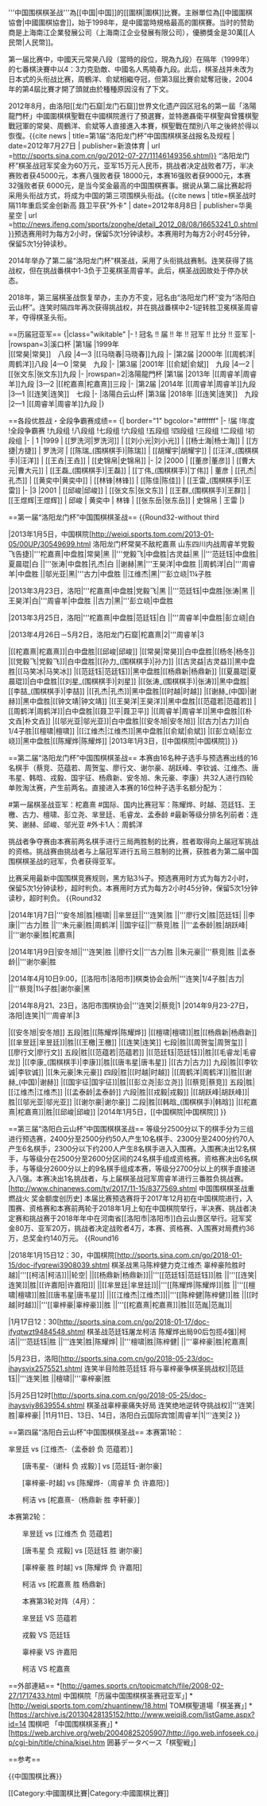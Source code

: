 '''中国围棋棋圣战'''為[[中国|中国]]的[[圍棋|圍棋]]比賽。主辦單位為[[中國圍棋協會|中國圍棋協會]]，始于1998年，是中國當時規格最高的圍棋賽。当时的赞助商是上海南江企業發展公司（上海南江企业發展有限公司），優勝獎金是30萬[[人民幣|人民幣]]。

第一届比赛中，中國天元常昊八段（當時的段位，現為九段）在隔年（1999年）的七番棋決賽中以4：3力克勁敵、中國名人馬曉春九段。此后，棋圣战并未改为日本式的头衔战比赛，周鶴洋、俞斌相繼夺冠，但第3屆比賽俞斌奪冠後，2004年的第4屆比賽才開了頭就由於種種原因沒有了下文。

2012年8月，由洛阳[[龙门石窟|龙门石窟]]世界文化遗产园区冠名的第一屆「洛陽龍門杯」中國圍棋棋聖戰在中國棋院進行了預選賽，並特邀聶衛平棋聖與曾獲棋聖戰冠軍的常昊、周鶴洋、俞斌等人直接進入本賽，棋聖戰在闊別八年之後終於得以恢復。<ref>{{cite news | title=第1届“洛阳龙门杯”中国围棋棋圣战报名及规程 | date=2012年7月27日 | publisher=新浪体育 | url =http://sports.sina.com.cn/go/2012-07-27/11146149356.shtml}}</ref>
“洛阳龙门杯”棋圣战冠军奖金为60万元，亚军15万元人民币，挑战者决定战败者7万，半决赛败者获45000元，本赛八强败者获 18000元，本赛16强败者获9000元，本赛32强败者获 6000元，是当今奖金最高的中国围棋赛事。据说从第二届比赛起将采用头衔战方式，将成为中国的第三项围棋头衔战。<ref>{{cite news | title=棋圣战时隔11年重启奖金创新高 聂卫平获"外卡" | date=2012年8月8日 | publisher=华奥星空 | url =http://news.ifeng.com/sports/zonghe/detail_2012_08/08/16653241_0.shtml}}</ref>预选赛用时为每方2小时，保留5次1分钟读秒。本赛用时为每方2小时45分钟，保留5次1分钟读秒。

2014年举办了第二届“洛阳龙门杯”棋圣战，采用了头衔挑战赛制。连笑获得了挑战权，但在挑战番棋中1-3负于卫冕棋圣周睿羊。此后，棋圣战因故处于停办状态。

2018年，第三届棋圣战恢复举办，主办方不变，冠名由“洛阳龙门杯”变为“洛阳白云山杯”。连笑时隔四年再次获得挑战权，并在挑战番棋中2-1逆转胜卫冕棋圣周睿羊，夺得棋圣头衔。

==历届冠亚军==
{|class="wikitable"
|-
! 冠名 !! 届 !! 年 !! 冠军 !! 比分 !! 亚军
|-
|rowspan=3|溪口杯
|第1届
|1999年	
|[[常昊|常昊]]　八段
|4—3
|[[马晓春|马晓春]]九段
|-
|第2届
|2000年
|[[周鹤洋|周鹤洋]]八段
|4—0
|常昊　九段
|-
|第3届
|2001年
|[[俞斌|俞斌]]　九段
|4—2
|[[张文东|张文东]]九段
|-
|rowspan=2|洛陽龍門杯
|第1届
|2013年
|[[周睿羊|周睿羊]]九段
|3—2
|[[柁嘉熹|柁嘉熹]]三段
|-
|第2届
|2014年
|[[周睿羊|周睿羊]]九段
|3—1
|[[连笑|连笑]]　七段
|-
|洛陽白云山杯
|第3届
|2018年
|[[连笑|连笑]]　九段
|2—1
|[[周睿羊|周睿羊]]九段
|}

==各段优胜战・全段争霸赛成绩==
{| border="1" bgcolor="#ffffff"
|-
!届
!年度
!全段争霸赛
!九段组
!八段组
!七段组
!六段组
!五段组
!四段组
!三段组
!二段组
!初段组
|-
| 1
|1999 
| [[罗洗河|罗洗河]]
| [[刘小光|刘小光]]
| [[杨士海|杨士海]]
| [[方捷|方捷]]
| 罗洗河
| [[陈瑞_(围棋棋手)|陈瑞]]
| [[胡耀宇|胡耀宇]]
| [[汪洋_(围棋棋手)|汪洋]]
| [[王垚|王垚]]
| [[史锦帛|史锦帛]]
|-
|2
|2000 
| [[董彦|董彦]]
| [[曹大元|曹大元]]
| [[王磊_(围棋棋手)|王磊]]
| [[丁伟_(围棋棋手)|丁伟]]
| 董彦
| [[孔杰|孔杰]]
| [[黄奕中|黄奕中]]
| [[林锋|林锋]]
| [[陈佳|陈佳]]
| [[王雷_(围棋棋手)|王雷]]
|-
|3
|2001 
| [[邱峻|邱峻]]
| [[张文东|张文东]]
| [[王群_(围棋棋手)|王群]]
| [[王煜辉|王煜辉]]
| 邱峻
| 黄奕中
| 林锋
| [[张东岳|张东岳]]
| 史锦帛
| 王雷
|}

==第一届“洛阳龙门杯”中国围棋棋圣战==
{{Round32-without third
<!--Date-Place/Player 1/Score 1/Player 2/Score 2 -->
<!--round 16 -->
|2013年1月5日，中国棋院<ref>[http://weiqi.sports.tom.com/2013-01-05/00UP/30549699.html 洛阳龙门杯常昊不敌柁嘉熹 山东四川内战周睿羊党毅飞告捷]</ref>|'''柁嘉熹|中盘胜|常昊|黑
||'''党毅飞|中盘胜|古灵益|黑
||'''范廷钰|中盘胜|夏晨琨|白
||'''张涛|中盘胜|孔杰|白
||谢赫|黑|'''王昊洋|中盘胜
||周鹤洋|白|'''周睿羊|中盘胜
||邬光亚|黑|'''古力|中盘胜
||江维杰|黑|'''彭立峣|1¼子胜
<!--round 8  -->
|2013年3月23日，洛阳|'''柁嘉熹|中盘胜|党毅飞|黑
||'''范廷钰|中盘胜|张涛|黑
||王昊洋|白|'''周睿羊|中盘胜
||古力|黑|'''彭立峣|中盘胜
<!-- Semi-Finals -->
|2013年3月25日，洛阳|'''柁嘉熹|中盘胜|范廷钰|白
||'''周睿羊|中盘胜|彭立峣|白
<!--final -->
|2013年4月26日－5月2日，洛阳龙门石窟|柁嘉熹|2|'''周睿羊|3
<!--round 32 -->
|[[柁嘉熹|柁嘉熹]]|白中盘胜|[[邱峻|邱峻]]
|[[常昊|常昊]]|白中盘胜|[[杨冬|杨冬]]
|[[党毅飞|党毅飞]]|白中盘胜|[[孙力_(围棋棋手)|孙力]]
|[[古灵益|古灵益]]|黑中盘胜|[[马笑冰|马笑冰]]
|[[范廷钰|范廷钰]]|黑中盘胜|[[杨鼎新|杨鼎新]]
|[[夏晨琨|夏晨琨]]|白中盘胜|[[刘星_(围棋棋手)|刘星]]
|[[张涛_(围棋棋手)|张涛]]|黑中盘胜|[[李喆_(围棋棋手)|李喆]]
|[[孔杰|孔杰]]|黑中盘胜|[[时越|时越]]
|[[谢赫_(中国)|谢赫]]|黑中盘胜|[[钟文靖|钟文靖]]
|[[王昊洋|王昊洋]]|黑中盘胜|[[范蕴若|范蕴若]]
|[[周鹤洋|周鹤洋]]|白中盘胜|[[聂卫平|聂卫平]]
|[[周睿羊|周睿羊]]|黑中盘胜|[[朴文垚|朴文垚]]
|[[邬光亚|邬光亚]]|白中盘胜|[[安冬旭|安冬旭]]
|[[古力|古力]]|白1/4子胜|[[檀啸|檀啸]]
|[[江维杰|江维杰]]|黑中盘胜|[[俞斌|俞斌]]
|[[彭立峣|彭立峣]]|黑中盘胜|[[陈耀烨|陈耀烨]]
|2013年1月3日，[[中国棋院|中国棋院]]
}}

==第二届“洛阳龙门杯”中国围棋棋圣战==
本赛由16名种子选手与预选赛出线的16名棋手（蔡竞、范蕴若、周贺玺、廖行文、谢尔豪、胡跃峰、李钦诚、江维杰、唐韦星、韩晗、戎毅、国宇征、杨鼎新、安冬旭、朱元豪、李康）共32人进行四轮单败淘汰赛，产生前两名。直接进入本赛的16位种子选手名额分配为：

#第一届棋圣战亚军：柁嘉熹
#国际、国内比赛冠军：陈耀烨、时越、范廷钰、王檄、古力、檀啸、彭立尧、芈昱廷、毛睿龙、孟泰龄
#最新等级分排名列前者：连笑、谢赫、邱峻、邬光亚
#外卡1人：周鹤洋

挑战者争夺赛由本赛前两名棋手进行三局两胜制的比赛，胜者取得向上届冠军挑战的资格。挑战赛由挑战者与上届冠军进行五局三胜制的比赛，获胜者为第二届中国围棋棋圣战的冠军，负者获得亚军。

比赛采用最新中国围棋竞赛规则，黑方贴3¾子。预选赛用时方式为每方2小时，保留5次1分钟读秒，超时判负。本赛用时方式为每方2小时45分钟，保留5次1分钟读秒，超时判负。
{{Round32
<!--Date-Place/Player 1/Score 1/Player 2/Score 2 -->
<!--round 16 -->
|2014年1月7日|'''安冬旭|胜|檀啸|
||芈昱廷||'''连笑|胜
||'''廖行文|胜|范廷钰|
||李康||'''古力|胜
||'''朱元豪|胜|周鹤洋|
||国宇征||'''蔡竞|胜
||'''孟泰龄|胜|胡跃峰|
||'''谢尔豪|胜|柁嘉熹|
<!--round 8  -->
|2014年1月9日|安冬旭||'''连笑|胜
||廖行文||'''古力|胜
||朱元豪||'''蔡竞|胜
||孟泰龄||'''谢尔豪|胜
<!-- Semi-Finals -->
|2014年4月10日9:00，[[洛阳市|洛阳市]]棋类协会会所|'''连笑|1/4子胜|古力|
||'''蔡竞|1¼子胜|谢尔豪|黑
<!--final -->
|2014年8月21、23日，洛阳市围棋协会|'''连笑|2|蔡竞|1
|2014年9月23-27日，洛阳|连笑|1|'''周睿羊|3
<!--round 32 -->
|[[安冬旭|安冬旭]] 五段|胜|[[陈耀烨|陈耀烨]]
|[[檀啸|檀啸]]|胜|[[杨鼎新|杨鼎新]]
|[[芈昱廷|芈昱廷]]|胜|[[王檄|王檄]]
|[[连笑|连笑]] 七段|胜|[[周贺玺|周贺玺]]
|[[廖行文|廖行文]] 五段|胜|[[范蕴若|范蕴若]]
|[[范廷钰|范廷钰]]|胜|[[毛睿龙|毛睿龙]]
|[[李康_(围棋棋手)|李康]]|胜|[[唐韦星|唐韦星]]
|[[古力|古力]] 九段|胜|[[李钦诚|李钦诚]]
|[[朱元豪|朱元豪]] 四段|胜|[[时越|时越]]
|[[周鹤洋|周鹤洋]]|胜|[[谢赫_(中国)|谢赫]]
|[[国宇征|国宇征]]|胜|[[彭立尧|彭立尧]]
|[[蔡竞|蔡竞]] 五段|胜|[[江维杰|江维杰]]
|[[孟泰龄|孟泰龄]] 六段|胜|[[戎毅|戎毅]]
|[[胡跃峰|胡跃峰]]|胜|[[邬光亚|邬光亚]]
|[[谢尔豪|谢尔豪]] 二段|胜|[[韩晗_(围棋棋手)|韩晗]]
|[[柁嘉熹|柁嘉熹]]|胜|[[邱峻|邱峻]]
|2014年1月5日，[[中国棋院|中国棋院]]
}}

==第三届“洛阳白云山杯”中国围棋棋圣战==
等级分2500分以下的棋手分为三组进行预选赛，2400分至2500分约50人产生10名棋手、2300分至2400分约70人产生6名棋手，2300分以下约200人产生8名棋手进入入围赛。入围赛决出12名棋手，与等级分在2500分至2600分区间的24名棋手组成资格赛。资格赛决出6名棋手，与等级分2600分以上的9名棋手组成本赛，等级分2700分以上的棋手直接进入八强。本赛决出1名挑战者，与上届棋圣战冠军周睿羊进行三番胜负挑战赛。<ref>[http://www.chinanews.com/ty/2017/11-15/8377569.shtml 中国围棋棋圣战重燃战火 奖金额度创历史]</ref>
本届比赛预选赛将于2017年12月初在中国棋院进行，入围赛、资格赛和本赛前两轮于2018年1月上旬在中国棋院举行，半决赛、挑战者决定赛和挑战赛于2018年年中在河南省[[洛阳市|洛阳市]]白云山景区举行。冠军奖金80万、亚军20万，挑战者决定战败者4万，本赛、资格赛、入围赛对局费约36万，总奖金约140万元。
{{Round16
<!--Date-Place/Player 1/Score 1/Player 2/Score 2 -->
<!--round 16  -->
|2018年1月15日12：30，中国棋院<ref>[http://sports.sina.com.cn/go/2018-01-15/doc-ifyqrewi3908039.shtml 棋圣战黑马陈梓健力克江维杰 辜梓豪险胜时越]</ref>|'''[[柯洁|柯洁]]||轮空|
||[[杨鼎新|杨鼎新]]||'''[[范廷钰|范廷钰]]|胜
||'''[[连笑|连笑]]|胜|[[许嘉阳|许嘉阳]]|
||[[芈昱廷|芈昱廷]]||'''[[陈耀烨|陈耀烨]]|胜
||'''[[檀啸|檀啸]]|胜|[[唐韦星|唐韦星]]|
||[[江维杰|江维杰]]||'''[[陈梓健|陈梓健]]|胜
||[[时越|时越]]||'''[[辜梓豪|辜梓豪]]|胜
||'''[[柁嘉熹|柁嘉熹]]|胜|[[范胤|范胤]]|
<!--round 8  -->
|1月17日12：30<ref>[http://sports.sina.com.cn/go/2018-01-17/doc-ifyqtwzt9484548.shtml 棋圣战范廷钰屠龙柯洁 陈耀烨出局90后包揽4强]</ref>|柯洁||'''范廷钰|胜
||'''连笑|胜|陈耀烨|
||'''檀啸|胜|陈梓健|
||'''辜梓豪|胜|柁嘉熹|
<!-- Semi-Finals -->
|5月23日，洛阳<ref>[http://sports.sina.com.cn/go/2018-05-23/doc-ihaysvix2575521.shtml 连笑半目险胜范廷钰 将与辜梓豪争棋圣挑战权]</ref>|范廷钰||'''连笑|胜
||檀啸||'''辜梓豪|胜
<!--final -->
|5月25日12时<ref>[http://sports.sina.com.cn/go/2018-05-25/doc-ihaysviy8639554.shtml 棋圣战辜梓豪痛失好局 连笑绝地逆转夺挑战权]</ref>|'''连笑|胜|辜梓豪|
|11月11日、13日、14日，洛阳白云国际宾馆|周睿羊|1|'''连笑|2
}}

==第四届“洛阳白云山杯”中国围棋棋圣战==
本赛第1轮：

芈昱廷 vs [江维杰-（孟泰龄 负 范蕴若）]

　　[唐韦星-（谢科 负 戎毅）] vs [范廷钰-谢尔豪]

　　[辜梓豪-时越] vs [陈耀烨-（周睿羊 负 许嘉阳）]

　　柯洁 vs [柁嘉熹-（杨鼎新 胜 李轩豪）]

本赛第2轮：

　　芈昱廷 vs [江维杰 负 范蕴若]

　　[唐韦星 负 戎毅] vs [范廷钰 胜 谢尔豪]

　　[辜梓豪 胜 时越] vs [陈耀烨 负 许嘉阳]

　　柯洁 vs [柁嘉熹 胜 杨鼎新]

　　本赛第3轮对阵（4月）：

　　芈昱廷 VS 范蕴若

　　戎毅 VS 范廷钰

　　辜梓豪 VS 许嘉阳

　　柯洁 VS 柁嘉熹

==外部連結==
*[http://games.sports.cn/topicmatch/file/2008-02-27/1717433.html 中国棋院「历届中国围棋棋圣赛冠亚军」]
*[http://weiqi.sports.tom.com/zhuantinew/18.html TOM棋聖道場「棋圣赛」]
*[https://archive.is/20130428135152/http://www.weiqi8.com/listGame.aspx?id=14 围棋吧 「中国围棋棋圣赛」]
*[https://web.archive.org/web/20040825205907/http://igo.web.infoseek.co.jp/cgi-bin/title/china/kisei.htm 囲碁データベース「棋聖戦」]

==参考==
<references/> 

{{中国围棋比赛}}

[[Category:中國圍棋比賽|Category:中國圍棋比賽]]